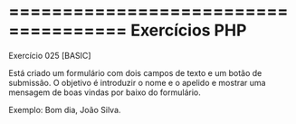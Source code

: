 =====================================
Exercícios PHP
=====================================
Exercício 025
[BASIC]

Está criado um formulário com dois campos de texto e um botão de submissão.
O objetivo é introduzir o nome e o apelido e mostrar uma mensagem de boas vindas por baixo do formulário.

Exemplo:
Bom dia, João Silva.